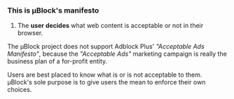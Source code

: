 ### This is µBlock's manifesto

1. The **user decides** what web content is acceptable or not in their browser.

The µBlock project does not support Adblock Plus' _"Acceptable Ads Manifesto"_, 
because the _"Acceptable Ads"_ marketing campaign is really the business 
plan of a for-profit entity.

Users are best placed to know what is or is not acceptable to them. µBlock's 
sole purpose is to give users the mean to enforce their own choices.
